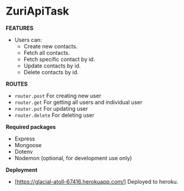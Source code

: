 # ZuriApiTask

**FEATURES**
* Users can:
    * Create new contacts.
    * Fetch all contacts.
    * Fetch specific contact by id.
    * Update contacts by id.
    * Delete contacts by id.

**ROUTES**
* `router.post` For creating new user
* `router.get` For getting all users and individual user
* `router.put` For updating user
* `router.delete` For deleting user

**Required packages**
* Express
* Mongoose
* Dotenv
* Nodemon (optional, for development use only)

**Deployment**
* [https://glacial-atoll-67416.herokuapp.com/] Deployed to heroku.